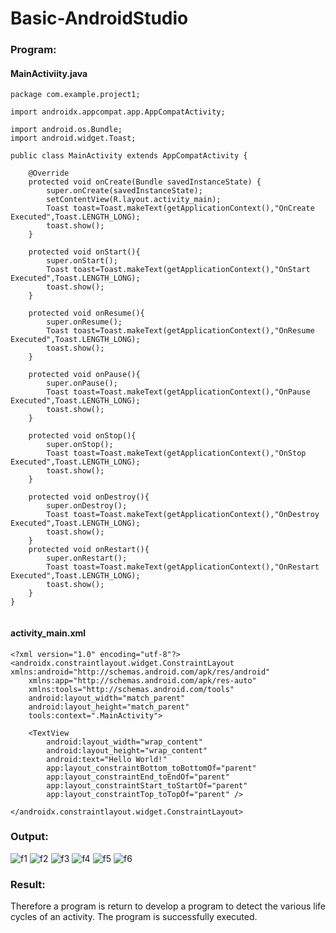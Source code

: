 # Basic-AndroidStudio
### Program:
#### MainActiviity.java
```
package com.example.project1;

import androidx.appcompat.app.AppCompatActivity;

import android.os.Bundle;
import android.widget.Toast;

public class MainActivity extends AppCompatActivity {

    @Override
    protected void onCreate(Bundle savedInstanceState) {
        super.onCreate(savedInstanceState);
        setContentView(R.layout.activity_main);
        Toast toast=Toast.makeText(getApplicationContext(),"OnCreate Executed",Toast.LENGTH_LONG);
        toast.show();
    }

    protected void onStart(){
        super.onStart();
        Toast toast=Toast.makeText(getApplicationContext(),"OnStart Executed",Toast.LENGTH_LONG);
        toast.show();
    }

    protected void onResume(){
        super.onResume();
        Toast toast=Toast.makeText(getApplicationContext(),"OnResume Executed",Toast.LENGTH_LONG);
        toast.show();
    }

    protected void onPause(){
        super.onPause();
        Toast toast=Toast.makeText(getApplicationContext(),"OnPause Executed",Toast.LENGTH_LONG);
        toast.show();
    }

    protected void onStop(){
        super.onStop();
        Toast toast=Toast.makeText(getApplicationContext(),"OnStop Executed",Toast.LENGTH_LONG);
        toast.show();
    }

    protected void onDestroy(){
        super.onDestroy();
        Toast toast=Toast.makeText(getApplicationContext(),"OnDestroy Executed",Toast.LENGTH_LONG);
        toast.show();
    }
    protected void onRestart(){
        super.onRestart();
        Toast toast=Toast.makeText(getApplicationContext(),"OnRestart Executed",Toast.LENGTH_LONG);
        toast.show();
    }
}


```
#### activity_main.xml
```
<?xml version="1.0" encoding="utf-8"?>
<androidx.constraintlayout.widget.ConstraintLayout xmlns:android="http://schemas.android.com/apk/res/android"
    xmlns:app="http://schemas.android.com/apk/res-auto"
    xmlns:tools="http://schemas.android.com/tools"
    android:layout_width="match_parent"
    android:layout_height="match_parent"
    tools:context=".MainActivity">

    <TextView
        android:layout_width="wrap_content"
        android:layout_height="wrap_content"
        android:text="Hello World!"
        app:layout_constraintBottom_toBottomOf="parent"
        app:layout_constraintEnd_toEndOf="parent"
        app:layout_constraintStart_toStartOf="parent"
        app:layout_constraintTop_toTopOf="parent" />

</androidx.constraintlayout.widget.ConstraintLayout>
```
### Output:
![f1](https://user-images.githubusercontent.com/94883876/189974927-19c6ea36-8eef-4dc7-82ed-adbcfe28bb09.jpg)
![f2](https://user-images.githubusercontent.com/94883876/189974951-23196d63-ea43-4dcb-89d8-0fcc343dca68.jpg)
![f3](https://user-images.githubusercontent.com/94883876/189974967-e42ec4be-3407-464f-8d82-3d2257ce94f8.jpg)
![f4](https://user-images.githubusercontent.com/94883876/189974984-644c7247-449b-4dbb-bbee-9653608ab078.jpg)
![f5](https://user-images.githubusercontent.com/94883876/189975002-ed6ddb11-ec21-42af-9280-49f31ab38f15.jpg)
![f6](https://user-images.githubusercontent.com/94883876/189975011-632e9dd4-5a16-4538-bde3-c44e254f9c5d.jpg)

### Result:
Therefore a program is return to develop a program to detect the various life cycles of an activity. The program is successfully executed.
